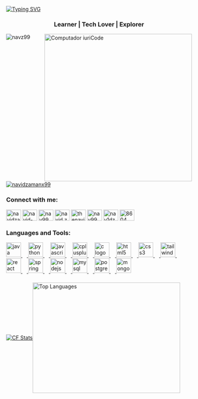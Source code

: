 [![Typing SVG](https://readme-typing-svg.herokuapp.com?color=%23D01DF7&lines=Hello+%2C++I+am+Navid+Zaman)](https://git.io/typing-svg)




<h3 align="center">Learner | Tech Lover | Explorer</h3>

<img src="https://c.tenor.com/GfSX-u7VGM4AAAAC/coding.gif" width="400px" align="right" alt="Computador iuriCode" data-canonical-src="https://i.pinimg.com/originals/77/ca/a3/77caa32884d735d439ade45ba37feaf2.gif" style="max-width: 100%;">

<p align="left"> <img src="https://komarev.com/ghpvc/?username=navz99&label=Profile%20views&color=0e75b6&style=flat" alt="navz99" /> </p>

<p align="left"> <a href="https://twitter.com/navidzamanx99" target="blank"><img src="https://img.shields.io/twitter/follow/navidzamanx99?logo=twitter&style=for-the-badge" alt="navidzamanx99" /></a> </p>

<h3 align="left">Connect with me:</h3>
<p align="left">
<a href="https://twitter.com/navidzamanx99" target="blank"><img align="center" src="https://raw.githubusercontent.com/rahuldkjain/github-profile-readme-generator/master/src/images/icons/Social/twitter.svg" alt="navidzamanx99" height="30" width="40" /></a>
<a href="https://linkedin.com/in/navid-zaman99" target="blank"><img align="center" src="https://raw.githubusercontent.com/rahuldkjain/github-profile-readme-generator/master/src/images/icons/Social/linked-in-alt.svg" alt="navid-zaman99" height="30" width="40" /></a>
<a href="https://stackoverflow.com/users/nav99" target="blank"><img align="center" src="https://raw.githubusercontent.com/rahuldkjain/github-profile-readme-generator/master/src/images/icons/Social/stack-overflow.svg" alt="nav99" height="30" width="40" /></a>
<a href="https://fb.com/navid.zaman.97" target="blank"><img align="center" src="https://raw.githubusercontent.com/rahuldkjain/github-profile-readme-generator/master/src/images/icons/Social/facebook.svg" alt="navid.zaman.97" height="30" width="40" /></a>
<a href="https://instagram.com/thenavidxaman" target="blank"><img align="center" src="https://raw.githubusercontent.com/rahuldkjain/github-profile-readme-generator/master/src/images/icons/Social/instagram.svg" alt="thenavidxaman" height="30" width="40" /></a>
<a href="https://www.codechef.com/users/nav99" target="blank"><img align="center" src="https://cdn.jsdelivr.net/npm/simple-icons@3.1.0/icons/codechef.svg" alt="nav99" height="30" width="40" /></a>
<a href="https://codeforces.com/profile/nav1dzaman" target="blank"><img align="center" src="https://raw.githubusercontent.com/rahuldkjain/github-profile-readme-generator/master/src/images/icons/Social/codeforces.svg" alt="nav1dzaman" height="30" width="40" /></a>
<a href="https://discord.gg/8604" target="blank"><img align="center" src="https://raw.githubusercontent.com/rahuldkjain/github-profile-readme-generator/master/src/images/icons/Social/discord.svg" alt="8604" height="30" width="40" /></a>
</p>

<h3 align="left">Languages and Tools:</h3>
<p align="left"> <a href="https://www.cprogramming.com/" target="_blank" rel="noreferrer"> <div align="left">
  <img src="https://cdn.jsdelivr.net/gh/devicons/devicon/icons/java/java-original.svg" height="40" alt="java logo"  />
  <img width="12" />
  <img src="https://cdn.jsdelivr.net/gh/devicons/devicon/icons/python/python-original.svg" height="40" alt="python logo"  />
  <img width="12" />
  <img src="https://cdn.jsdelivr.net/gh/devicons/devicon/icons/javascript/javascript-original.svg" height="40" alt="javascript logo"  />
  <img width="12" />
  <img src="https://cdn.jsdelivr.net/gh/devicons/devicon/icons/cplusplus/cplusplus-original.svg" height="40" alt="cplusplus logo"  />
  <img width="12" />
  <img src="https://cdn.jsdelivr.net/gh/devicons/devicon/icons/c/c-original.svg" height="40" alt="c logo"  />
  <img width="12" />
  <img src="https://cdn.jsdelivr.net/gh/devicons/devicon/icons/html5/html5-original.svg" height="40" alt="html5 logo"  />
  <img width="12" />
  <img src="https://cdn.jsdelivr.net/gh/devicons/devicon/icons/css3/css3-original.svg" height="40" alt="css3 logo"  />
  <img width="12" />
  <img src="https://cdn.simpleicons.org/tailwindcss/06B6D4" height="40" alt="tailwindcss logo"  />
  <img width="12" />
  <img src="https://cdn.jsdelivr.net/gh/devicons/devicon/icons/react/react-original.svg" height="40" alt="react logo"  />
  <img width="12" />
  <img src="https://cdn.jsdelivr.net/gh/devicons/devicon/icons/spring/spring-original.svg" height="40" alt="spring logo"  />
  <img width="12" />
  <img src="https://cdn.jsdelivr.net/gh/devicons/devicon/icons/nodejs/nodejs-original.svg" height="40" alt="nodejs logo"  />
  <img width="12" />
  <img src="https://cdn.jsdelivr.net/gh/devicons/devicon/icons/mysql/mysql-original.svg" height="40" alt="mysql logo"  />
  <img width="12" />
  <img src="https://cdn.jsdelivr.net/gh/devicons/devicon/icons/postgresql/postgresql-original.svg" height="40" alt="postgresql logo"  />
  <img width="12" />
  <img src="https://cdn.jsdelivr.net/gh/devicons/devicon/icons/mongodb/mongodb-original.svg" height="40" alt="mongodb logo"  />
</div>

###
  </p>
  
<div style="display: flex; align-items: center;">
    <img src="https://raw.githubusercontent.com/navz99/cf-stats/main/output/light_card.svg#gh-dark-mode-only" alt="CF Stats" style="width: auto; height: auto;">
    <a href="https://github.com/nav1dzaman/github-readme-stats">
        <img src="https://github-readme-stats.vercel.app/api/top-langs/?username=nav1dzaman&layout=donut-vertical" alt="Top Languages" width="400" height="300">
    </a>
</div>



